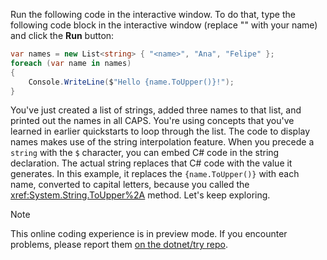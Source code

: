 Run the following code in the interactive window. To do that, type the following code block in the interactive window (replace "<name>" with your name) and click the **Run** button:

```csharp
var names = new List<string> { "<name>", "Ana", "Felipe" };
foreach (var name in names)
{
    Console.WriteLine($"Hello {name.ToUpper()}!");
}
```

You've just created a list of strings, added three names to that list, and printed out the names in all CAPS. You're using concepts that you've learned in earlier quickstarts to loop through the list. The code to display names makes use of the string interpolation feature. When you precede a `string` with the `$` character, you can embed C# code in the string declaration. The actual string replaces that C# code with the value it generates. In this example, it replaces the `{name.ToUpper()}` with each name, converted to capital letters, because you called the <xref:System.String.ToUpper%2A> method.
Let's keep exploring.

> [!NOTE]
> This online coding experience is in preview mode. If you encounter problems, please report them [on the dotnet/try repo](https://github.com/dotnet/try/issues).